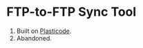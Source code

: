 # FTP-to-FTP Sync Tool

1. Built on [Plasticode](https://github.com/kapxapot/plasticode).
2. Abandoned.
